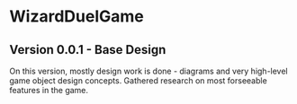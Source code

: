 # WizardDuelGame

## Version 0.0.1 - Base Design

On this version, mostly design work is done - diagrams and very high-level game object design concepts.
Gathered research on most forseeable features in the game.
